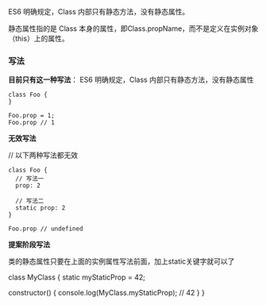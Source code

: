 ES6 明确规定，Class 内部只有静态方法，没有静态属性。

静态属性指的是 Class 本身的属性，即Class.propName，而不是定义在实例对象（this）上的属性。

### 写法

**目前只有这一种写法**： ES6 明确规定，Class 内部只有静态方法，没有静态属性

```
class Foo {
}

Foo.prop = 1;
Foo.prop // 1

```

**无效写法**

// 以下两种写法都无效

```
class Foo {
  // 写法一
  prop: 2

  // 写法二
  static prop: 2
}

Foo.prop // undefined
```

**提案阶段写法**

类的静态属性只要在上面的实例属性写法前面，加上static关键字就可以了

class MyClass {
  static myStaticProp = 42;

  constructor() {
    console.log(MyClass.myStaticProp); // 42
  }
}